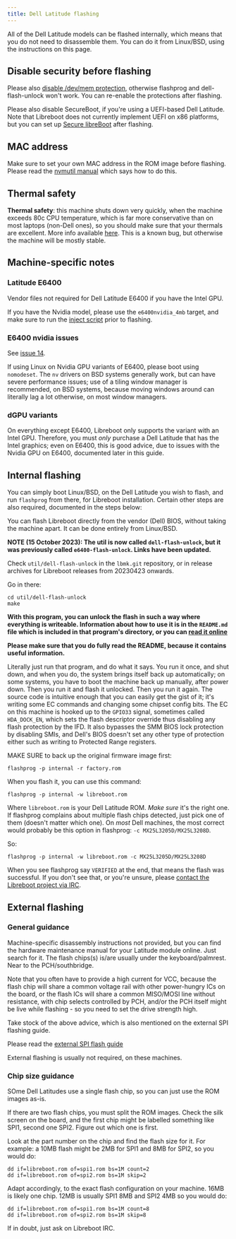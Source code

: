 ```yaml
---
title: Dell Latitude flashing
---
```


All of the Dell Latitude models can be flashed internally, which means that
you do not need to disassemble them. You can do it from Linux/BSD, using the
instructions on this page.

## Disable security before flashing

Please also [disable /dev/mem protection](devmem), otherwise flashprog
and dell-flash-unlock won't work. You can re-enable the protections after
flashing.

Please also disable SecureBoot, if you're using a UEFI-based Dell Latitude.
Note that Libreboot does not currently implement UEFI on x86 platforms, but
you can set up [Secure libreBoot](../linux/grub_hardening) after flashing.

## MAC address

Make sure to set your own MAC address in the ROM image before flashing.
Please read the [nvmutil manual](nvmutil) which says how to do this.

## Thermal safety

**Thermal safety**: this machine shuts down very quickly, when the machine
exceeds 80c CPU temperature, which is far more conservative than on most
laptops (non-Dell ones), so you should make sure that your thermals are
excellent. More info available [here](../install/dell_thermal). This is a
known bug, but otherwise the machine will be mostly stable.

## Machine-specific notes

### Latitude E6400

Vendor files not required for Dell Latitude E6400 if you have the Intel GPU.

If you have the Nvidia model, please use the `e6400nvidia_4mb` target, and
make sure to run the [inject script](ivy_has_common) prior to flashing.

### E6400 nvidia issues

See [issue 14](https://codeberg.org/libreboot/lbmk/issues/14#issuecomment-907758).

If using Linux on Nvidia GPU variants of E6400, please boot using `nomodeset`.
The `nv` drivers on BSD systems generally work, but can have severe performance
issues; use of a tiling window manager is recommended, on BSD systems, because
moving windows around can literally lag a lot otherwise, on most window managers.

### dGPU variants

On everything except E6400, Libreboot only supports the variant with an Intel
GPU. Therefore, you must *only* purchase a Dell Latitude that has the Intel
graphics; even on E6400, this is good advice, due to issues with the Nvidia
GPU on E6400, documented later in this guide.

## Internal flashing

You can simply boot Linux/BSD, on the Dell Latitude you wish to flash, and
run `flashprog` from there, for Libreboot installation. Certain other steps
are also required, documented in the steps below:

You can flash Libreboot directly from the vendor (Dell) BIOS, without taking
the machine apart. It can be done entirely from Linux/BSD.

**NOTE (15 October 2023): The util is now called `dell-flash-unlock`, but it
was previously called `e6400-flash-unlock`. Links have been updated.**

Check `util/dell-flash-unlock` in the `lbmk.git` repository, or in release
archives for Libreboot releases from 20230423 onwards.

Go in there:

	cd util/dell-flash-unlock
	make

**With this program, you can unlock the flash in such a way where everything
is writeable. Information about how to use it is in the `README.md` file which
is included in that program's directory, or you can [read it online](https://browse.libreboot.org/lbmk.git/plain/util/dell-flash-unlock/README.md)**

**Please make sure that you do fully read the README, because it contains
useful information.**

Literally just run that program, and do what it says. You run it once, and shut
down, and when you do, the system brings itself back up automatically; on some
systems, you have to boot the machine back up manually, after power down.  Then
you run it and flash it unlocked. Then you run it again. The source code is
intuitive enough that you can easily get the gist of it; it's writing some EC
commands and changing some chipset config bits. The EC on this machine is
hooked up to the `GPIO33` signal, sometimes called `HDA_DOCK_EN`, which sets
the flash descriptor override thus disabling any flash protection by the IFD.
It also bypasses the SMM BIOS lock protection by disabling SMIs, and Dell's
BIOS doesn't set any other type of protection either such as writing to
Protected Range registers.

MAKE SURE to back up the original firmware image first:

	flashprog -p internal -r factory.rom

When you flash it, you can use this command:

	flashprog -p internal -w libreboot.rom

Where `libreboot.rom` is your Dell Latitude ROM. *Make sure* it's the right
one. If flashprog complains about multiple flash chips detected, just pick one of them (doesn't matter which one). On *most* Dell machines, the most correct
would probably be this option in flashprog: `-c MX25L3205D/MX25L3208D`.

So:

	flashprog -p internal -w libreboot.rom -c MX25L3205D/MX25L3208D

When you see flashprog say `VERIFIED` at the end, that means the flash was
successful. If you don't see that, or you're unsure, please [contact the
Libreboot project via IRC](../../contact).

## External flashing

### General guidance

Machine-specific disassembly instructions not provided, but you can find
the hardware maintenance manual for your Latitude module online. Just search
for it. The flash chips(s) is/are usually under the keyboard/palmrest. Near
to the PCH/southbridge.

Note that you often have to provide a high current for VCC, because the flash
chip will share a common voltage rail with other power-hungry ICs on the
board, or the flash ICs will share a common MISO/MOSI line without resistance,
with chip selects controlled by PCH, and/or the PCH itself might be live while
flashing - so you need to set the drive strength high.

Take stock of the above advice, which is also mentioned on the external SPI
flashing guide.

Please read the [external SPI flash guide](spi)

External flashing is usually not required, on these machines.

### Chip size guidance

SOme Dell Latitudes use a single flash chip, so you can
just use the ROM images as-is.

If there are two flash chips, you must split the ROM images. Check the silk
screen on the board, and the first chip might be labelled something like SPI1,
second one SPI2. Figure out which one is first.

Look at the part number on the chip and find the flash size for it. For example:
a 10MB flash might be 2MB for SPI1 and 8MB for SPI2, so you would do:

	dd if=libreboot.rom of=spi1.rom bs=1M count=2
	dd if=libreboot.rom of=spi2.rom bs=1M skip=2

Adapt accordingly, to the exact flash configuration on your machine. 16MB is
likely one chip. 12MB is usually SPI1 8MB and SPI2 4MB so you would do:

	dd if=libreboot.rom of=spi1.rom bs=1M count=8
	dd if=libreboot.rom of=spi2.rom bs=1M skip=8

If in doubt, just ask on Libreboot IRC.
